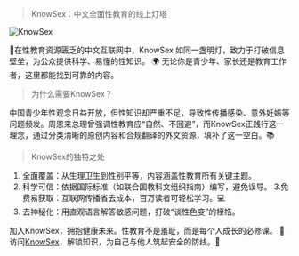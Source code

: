 > KnowSex：中文全面性教育的线上灯塔 

![KnowSex](https://github.com/user-attachments/assets/7e20c061-a3f2-4441-b8be-23628a933bd6)

🌟​​在性教育资源匮乏的中文互联网中，KnowSex 如同一盏明灯，致力于打破信息壁垒，为公众提供科学、易懂的性知识。
🌍 无论你是青少年、家长还是教育工作者，这里都能找到可靠的内容。

> 为什么需要KnowSex？​​

中国青少年性观念日益开放，但性知识却严重不足，导致性传播感染、意外妊娠等问题频发。周恩来总理曾强调性教育应“自然、不回避”，而KnowSex正践行这一理念，通过分类清晰的原创内容和合规翻译的外文资源，填补了这一空白。📚 ​​

> KnowSex的独特之处​​
1. ​​全面覆盖​​：从生理卫生到性别平等，内容涵盖性教育所有关键主题。
2. ​​科学可信​​：依据国际标准（如联合国教科文组织指南）编写，避免误导。 3. ​​免费易获取​​：互联网传播省去成本，百万读者可轻松学习。💻
4. ​​去神秘化​​：用直观语言解答敏感问题，打破“谈性色变”的桎梏。

加入KnowSex，拥抱健康未来​​。性教育不是羞耻，而是每个人成长的必修课。
🔗 访问[KnowSex](https://knowsex.net/)，解锁知识，为自己与他人筑起安全的防线。💪

<!-- ##{"timestamp":1748402409}## -->